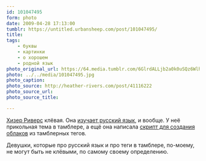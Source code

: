 ```yaml
---
id: 101047495
form: photo
date: 2009-04-28 17:13:00
tumblr: https://untitled.urbansheep.com/post/101047495/
title:
tags:
    - буквы
    - картинки
    - о хорошем
    - родной язык
photo_original_url: https://64.media.tumblr.com/6GlrdALLjb2a0k0uSQz6Wlh1_400.jpg
photo: ../../media/101047495.jpg
photo_caption:
photo_source: http://heather-rivers.com/post/41116222
photo_source_url:
photo_source_title:

---
```


<p><a href="http://log.rivers.pro/">Хизер Риверс</a> клёвая. Она <a href="http://log.rivers.pro/tagged/%D1%80%D1%83%D1%81%D1%81%D0%BA%D0%B8%D0%B9">изучает русский язык</a>, и вообще. У неё прикольная тема в тамблере, а ещё она написала <a href="http://tumblrtags.hr1v.com/">скрипт для создания облаков</a> из тамблерных тегов.</p>

<p>Девушки, которые про русский язык и про теги в тамблере, по-моему, не могут быть не клёвыми, по самому своему определению.</p>
